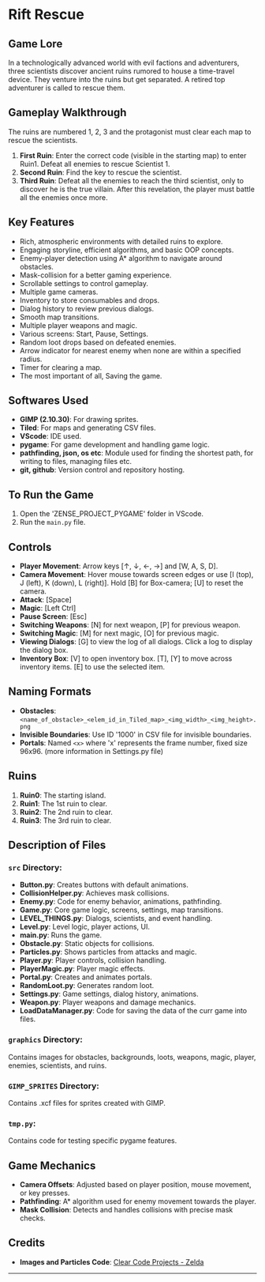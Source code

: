 # Rift Rescue

## Game Lore
In a technologically advanced world with evil factions and adventurers, three scientists discover ancient ruins rumored to house a time-travel device. They venture into the ruins but get separated. A retired top adventurer is called to rescue them.

## Gameplay Walkthrough
The ruins are numbered 1, 2, 3 and the protagonist must clear each map to rescue the scientists.

1. **First Ruin**: Enter the correct code (visible in the starting map) to enter Ruin1. Defeat all enemies to rescue Scientist 1.
2. **Second Ruin**: Find the key to rescue the scientist.
3. **Third Ruin**: Defeat all the enemies to reach the third scientist, only to discover he is the true villain. After this revelation, the player must battle all the enemies once more.

## Key Features
- Rich, atmospheric environments with detailed ruins to explore.
- Engaging storyline, efficient algorithms, and basic OOP concepts.
- Enemy-player detection using A* algorithm to navigate around obstacles.
- Mask-collision for a better gaming experience.
- Scrollable settings to control gameplay.
- Multiple game cameras.
- Inventory to store consumables and drops.
- Dialog history to review previous dialogs.
- Smooth map transitions.
- Multiple player weapons and magic.
- Various screens: Start, Pause, Settings.
- Random loot drops based on defeated enemies.
- Arrow indicator for nearest enemy when none are within a specified radius.
- Timer for clearing a map.
- The most important of all, Saving the game.

## Softwares Used
- **GIMP (2.10.30)**: For drawing sprites.
- **Tiled**: For maps and generating CSV files.
- **VScode**: IDE used.
- **pygame**: For game development and handling game logic.
- **pathfinding, json, os etc**: Module used for finding the shortest path, for writing to files, managing files etc.
- **git, github**: Version control and repository hosting.

## To Run the Game
1. Open the 'ZENSE_PROJECT_PYGAME' folder in VScode.
2. Run the `main.py` file.

## Controls
- **Player Movement**: Arrow keys [↑, ↓, ←, →] and [W, A, S, D].
- **Camera Movement**: Hover mouse towards screen edges or use [I (top), J (left), K (down), L (right)]. Hold [B] for Box-camera; [U] to reset the camera.
- **Attack**: [Space]
- **Magic**: [Left Ctrl]
- **Pause Screen**: [Esc]
- **Switching Weapons**: [N] for next weapon, [P] for previous weapon.
- **Switching Magic**: [M] for next magic, [O] for previous magic.
- **Viewing Dialogs**: [G] to view the log of all dialogs. Click a log to display the dialog box.
- **Inventory Box**: [V] to open inventory box. [T], [Y] to move across inventory items. [E] to use the selected item.

## Naming Formats
- **Obstacles**: `<name_of_obstacle>_<elem_id_in_Tiled_map>_<img_width>_<img_height>.png`
- **Invisible Boundaries**: Use ID '1000' in CSV file for invisible boundaries.
- **Portals**: Named `<x>` where 'x' represents the frame number, fixed size 96x96.
(more information in Settings.py file)

## Ruins
1. **Ruin0**: The starting island.
2. **Ruin1**: The 1st ruin to clear.
3. **Ruin2**: The 2nd ruin to clear.
4. **Ruin3**: The 3rd ruin to clear.

## Description of Files

### `src` Directory:
- **Button.py**: Creates buttons with default animations.
- **CollisionHelper.py**: Achieves mask collisions.
- **Enemy.py**: Code for enemy behavior, animations, pathfinding.
- **Game.py**: Core game logic, screens, settings, map transitions.
- **LEVEL_THINGS.py**: Dialogs, scientists, and event handling.
- **Level.py**: Level logic, player actions, UI.
- **main.py**: Runs the game.
- **Obstacle.py**: Static objects for collisions.
- **Particles.py**: Shows particles from attacks and magic.
- **Player.py**: Player controls, collision handling.
- **PlayerMagic.py**: Player magic effects.
- **Portal.py**: Creates and animates portals.
- **RandomLoot.py**: Generates random loot.
- **Settings.py**: Game settings, dialog history, animations.
- **Weapon.py**: Player weapons and damage mechanics.
- **LoadDataManager.py**: Code for saving the data of the curr game into files.

### `graphics` Directory:
Contains images for obstacles, backgrounds, loots, weapons, magic, player, enemies, scientists, and ruins.

### `GIMP_SPRITES` Directory:
Contains .xcf files for sprites created with GIMP.

### `tmp.py`:
Contains code for testing specific pygame features.

## Game Mechanics
- **Camera Offsets**: Adjusted based on player position, mouse movement, or key presses.
- **Pathfinding**: A* algorithm used for enemy movement towards the player.
- **Mask Collision**: Detects and handles collisions with precise mask checks.

## Credits
- **Images and Particles Code**: [Clear Code Projects - Zelda](https://github.com/clear-code-projects/Zelda)

---
